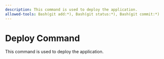 ```yaml
---
description: This command is used to deploy the application.
allowed-tools: Bash(git add:*), Bash(git status:*), Bash(git commit:*)
---
```


# Deploy Command

This command is used to deploy the application.